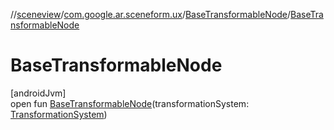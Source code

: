 //[sceneview](../../../index.md)/[com.google.ar.sceneform.ux](../index.md)/[BaseTransformableNode](index.md)/[BaseTransformableNode](-base-transformable-node.md)

# BaseTransformableNode

[androidJvm]\
open fun [BaseTransformableNode](-base-transformable-node.md)(transformationSystem: [TransformationSystem](../-transformation-system/index.md))

